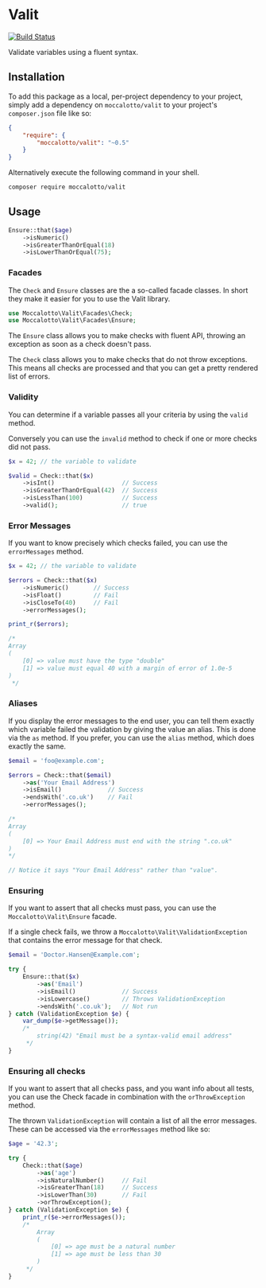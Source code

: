 # Valit

[![Build Status](https://travis-ci.org/moccalotto/valit.svg)](https://travis-ci.org/moccalotto/valit)

Validate variables using a fluent syntax.

## Installation

To add this package as a local, per-project dependency to your project, simply add a dependency on
 `moccalotto/valit` to your project's `composer.json` file like so:

```json
{
    "require": {
        "moccalotto/valit": "~0.5"
    }
}
```

Alternatively execute the following command in your shell.

```bash
composer require moccalotto/valit
```

## Usage

```php
Ensure::that($age)
    ->isNumeric()
    ->isGreaterThanOrEqual(18)
    ->isLowerThanOrEqual(75);
```

### Facades

The `Check` and `Ensure` classes are the a so-called facade classes.
In short they make it easier for you to use the Valit library.

```php
use Moccalotto\Valit\Facades\Check;
use Moccalotto\Valit\Facades\Ensure;
```

The `Ensure` class allows you to make checks with fluent API,
throwing an exception as soon as a check doesn't pass.

The `Check` class allows you to make checks that do not throw exceptions.
This means all checks are processed and that you can get a pretty rendered
list of errors.

### Validity
You can determine if a variable passes all your criteria by using the
`valid` method.

Conversely you can use the `invalid` method to check if one or more
checks did not pass.

```php
$x = 42; // the variable to validate

$valid = Check::that($x)
    ->isInt()                   // Success
    ->isGreaterThanOrEqual(42)  // Success
    ->isLessThan(100)           // Success
    ->valid();                  // true
```

### Error Messages
If you want to know precisely which checks failed,
you can use the `errorMessages` method.

```php
$x = 42; // the variable to validate

$errors = Check::that($x)
    ->isNumeric()       // Success
    ->isFloat()         // Fail
    ->isCloseTo(40)     // Fail
    ->errorMessages();

print_r($errors);

/*
Array
(
    [0] => value must have the type "double"
    [1] => value must equal 40 with a margin of error of 1.0e-5
)
 */
```

### Aliases
If you display the error messages to the end user,
you can tell them exactly which variable failed the validation by giving the
value an alias. This is done via the `as` method. If you prefer, you can
use the `alias` method, which does exactly the same.

```php
$email = 'foo@example.com';

$errors = Check::that($email)
    ->as('Your Email Address')
    ->isEmail()             // Success
    ->endsWith('.co.uk')    // Fail
    ->errorMessages();

/*
Array
(
    [0] => Your Email Address must end with the string ".co.uk"
)
*/

// Notice it says "Your Email Address" rather than "value".
```

### Ensuring
If you want to assert that all checks must pass, you can
use the `Moccalotto\Valit\Ensure` facade.

If a single check fails, we throw a
`Moccalotto\Valit\ValidationException` that contains the
error message for that check.


```php
$email = 'Doctor.Hansen@Example.com';

try {
    Ensure::that($x)
        ->as('Email')
        ->isEmail()             // Success
        ->isLowercase()         // Throws ValidationException
        ->endsWith('.co.uk');   // Not run
} catch (ValidationException $e) {
    var_dump($e->getMessage());
    /*
        string(42) "Email must be a syntax-valid email address"
     */
}
```

### Ensuring all checks
If you want to assert that all checks pass, and you want
info about all tests, you can use the Check facade in
combination with the `orThrowException` method.

The thrown `ValidationException` will contain a list of
all the error messages. These can be accessed via the
`errorMessages` method like so:

```php
$age = '42.3';

try {
    Check::that($age)
        ->as('age')
        ->isNaturalNumber()     // Fail
        ->isGreaterThan(18)     // Success
        ->isLowerThan(30)       // Fail
        ->orThrowException();
} catch (ValidationException $e) {
    print_r($e->errorMessages());
    /*
        Array
        (
            [0] => age must be a natural number
            [1] => age must be less than 30
        )
     */
}
```
